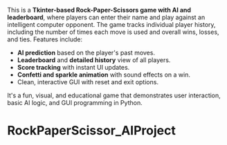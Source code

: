 This is a **Tkinter-based Rock-Paper-Scissors game with AI and leaderboard**, where players can enter their name and play against an intelligent computer opponent. The game tracks individual player history, including the number of times each move is used and overall wins, losses, and ties. Features include:

* **AI prediction** based on the player's past moves.
* **Leaderboard** and **detailed history** view of all players.
* **Score tracking** with instant UI updates.
* **Confetti and sparkle animation** with sound effects on a win.
* Clean, interactive GUI with reset and exit options.

It's a fun, visual, and educational game that demonstrates user interaction, basic AI logic, and GUI programming in Python.
# RockPaperScissor_AIProject
